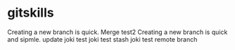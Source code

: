 # gitskills
Creating a new branch is quick.
Merge test2
Creating a new branch is quick and sipmle.
update joki test
joki test stash
joki test remote branch